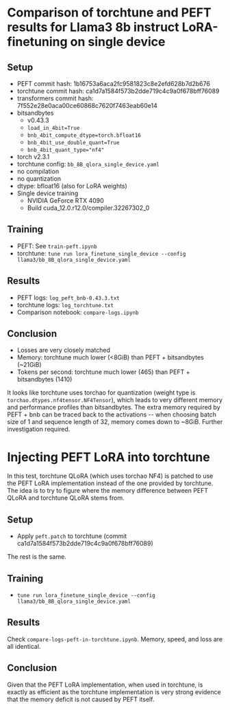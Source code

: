 # Comparison of torchtune and PEFT results for Llama3 8b instruct LoRA-finetuning on single device

## Setup

- PEFT commit hash: 1b16753a6aca2fc9581823c8e2efd628b7d2b676
- torchtune commit hash: ca1d7a1584f573b2dde719c4c9a0f678bff76089
- transformers commit hash: 7f552e28e0aca00ce60868c7620f7463eab60e14
- bitsandbytes
  - v0.43.3
  - `load_in_4bit=True`
  - `bnb_4bit_compute_dtype=torch.bfloat16`
  - `bnb_4bit_use_double_quant=True`
  - `bnb_4bit_quant_type="nf4"`
- torch v2.3.1
- torchtune config: `bb_8B_qlora_single_device.yaml`
- no compilation
- no quantization
- dtype: bfloat16 (also for LoRA weights)
- Single device training
  - NVIDIA GeForce RTX 4090
  - Build cuda_12.0.r12.0/compiler.32267302_0

## Training

- PEFT: See `train-peft.ipynb`
- torchtune: `tune run lora_finetune_single_device --config llama3/bb_8B_qlora_single_device.yaml`

## Results

- PEFT logs: `log_peft_bnb-0.43.3.txt`
- torchtune logs: `log_torchtune.txt`
- Comparison notebook: `compare-logs.ipynb`

## Conclusion

- Losses are very closely matched
- Memory: torchtune much lower (<8GiB) than PEFT + bitsandbytes (~21GiB)
- Tokens per second: torchtune much lower (465) than PEFT + bitsandbytes (1410)

It looks like torchtune uses torchao for quantization (weight type is `torchao.dtypes.nf4tensor.NF4Tensor`), which leads to very different memory and performance profiles than bitsandbytes. The extra memory required by PEFT + bnb can be traced back to the activations -- when choosing batch size of 1 and sequence length of 32, memory comes down to ~8GiB. Further investigation required.

# Injecting PEFT LoRA into torchtune

In this test, torchtune QLoRA (which uses torchao NF4) is patched to use the PEFT LoRA implementation instead of the one provided by torchtune. The idea is to try to figure where the memory difference between PEFT QLoRA and torchtune QLoRA stems from.

## Setup

- Apply `peft.patch` to torchtune (commit ca1d7a1584f573b2dde719c4c9a0f678bff76089)

The rest is the same.

## Training

- `tune run lora_finetune_single_device --config llama3/bb_8B_qlora_single_device.yaml`

## Results

Check `compare-logs-peft-in-torchtune.ipynb`. Memory, speed, and loss are all identical.

## Conclusion

Given that the PEFT LoRA implementation, when used in torchtune, is exactly as efficient as the torchtune implementation is very strong evidence that the memory deficit is not caused by PEFT itself.
